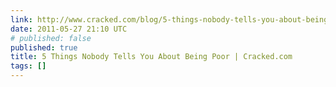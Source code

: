 ```yaml
---
link: http://www.cracked.com/blog/5-things-nobody-tells-you-about-being-poor/
date: 2011-05-27 21:10 UTC
# published: false
published: true
title: 5 Things Nobody Tells You About Being Poor | Cracked.com
tags: []
---
```



